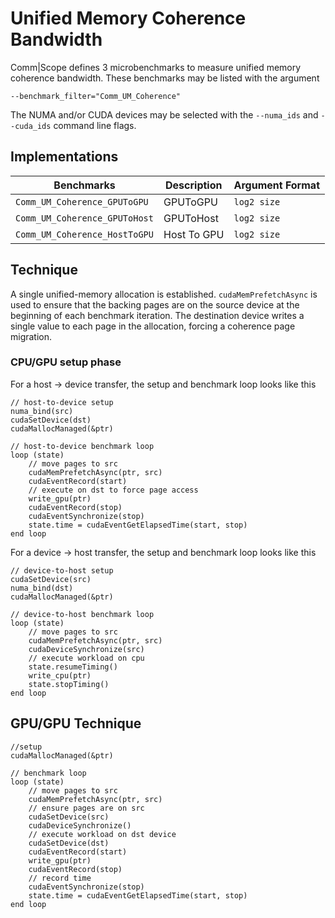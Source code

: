 # Unified Memory Coherence Bandwidth

Comm|Scope defines 3 microbenchmarks to measure unified memory coherence bandwidth.
These benchmarks may be listed with the argument
    
    --benchmark_filter="Comm_UM_Coherence"
    
The NUMA and/or CUDA devices may be selected with the `--numa_ids` and `--cuda_ids` command line flags.

## Implementations

|Benchmarks|Description|Argument Format|
|-|-|-|
| `Comm_UM_Coherence_GPUToGPU` | GPUToGPU | `log2 size` |
| `Comm_UM_Coherence_GPUToHost` | GPUToHost | `log2 size` |
| `Comm_UM_Coherence_HostToGPU` | Host To GPU | `log2 size` |

## Technique

A single unified-memory allocation is established.
`cudaMemPrefetchAsync` is used to ensure that the backing pages are on the source device at the beginning of each benchmark iteration.
The destination device writes a single value to each page in the allocation, forcing a coherence page migration.

### CPU/GPU setup phase

For a host -> device transfer, the setup and benchmark loop looks like this

```
// host-to-device setup
numa_bind(src)
cudaSetDevice(dst)
cudaMallocManaged(&ptr)

// host-to-device benchmark loop
loop (state)
    // move pages to src
    cudaMemPrefetchAsync(ptr, src)
    cudaEventRecord(start)
    // execute on dst to force page access
    write_gpu(ptr) 
    cudaEventRecord(stop)
    cudaEventSynchronize(stop)
    state.time = cudaEventGetElapsedTime(start, stop)
end loop
```

For a device -> host transfer, the setup and benchmark loop looks like this

```
// device-to-host setup
cudaSetDevice(src)
numa_bind(dst)
cudaMallocManaged(&ptr)

// device-to-host benchmark loop
loop (state)
    // move pages to src
    cudaMemPrefetchAsync(ptr, src)
    cudaDeviceSynchronize(src)
    // execute workload on cpu
    state.resumeTiming()
    write_cpu(ptr)
    state.stopTiming()
end loop
```


## GPU/GPU Technique

```
//setup
cudaMallocManaged(&ptr)

// benchmark loop
loop (state)
    // move pages to src
    cudaMemPrefetchAsync(ptr, src)
    // ensure pages are on src
    cudaSetDevice(src)
    cudaDeviceSynchronize()
    // execute workload on dst device
    cudaSetDevice(dst)
    cudaEventRecord(start)
    write_gpu(ptr) 
    cudaEventRecord(stop)
    // record time
    cudaEventSynchronize(stop)
    state.time = cudaEventGetElapsedTime(start, stop)
end loop
```
